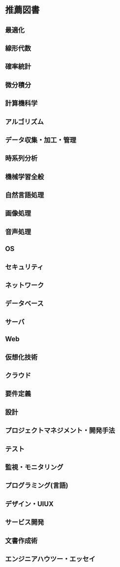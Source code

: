 # 推薦図書

## 最適化
## 線形代数
## 確率統計
## 微分積分
## 計算機科学
## アルゴリズム
## データ収集・加工・管理
## 時系列分析
## 機械学習全般
## 自然言語処理
## 画像処理
## 音声処理
## OS
## セキュリティ
## ネットワーク
## データベース
## サーバ
## Web
## 仮想化技術
## クラウド
## 要件定義
## 設計
## プロジェクトマネジメント・開発手法
## テスト
## 監視・モニタリング
## プログラミング(言語)
## デザイン・UIUX
## サービス開発
## 文書作成術
## エンジニアハウツー・エッセイ
